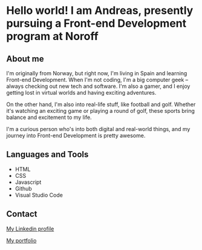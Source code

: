 # Hello world! I am Andreas, presently pursuing a Front-end Development program at Noroff

## About me
I'm originally from Norway, but right now, I'm living in Spain and learning Front-end Development. When I'm not coding, I'm a big computer geek – always checking out new tech and software. I'm also a gamer, and I enjoy getting lost in virtual worlds and having exciting adventures.

On the other hand, I'm also into real-life stuff, like football and golf. Whether it's watching an exciting game or playing a round of golf, these sports bring balance and excitement to my life.

I'm a curious person who's into both digital and real-world things, and my journey into Front-end Development is pretty awesome.

## Languages and Tools
- HTML
- CSS
- Javascript
- Github
- Visual Studio Code

## Contact
[My Linkedin profile](https://www.linkedin.com/in/andreas-ulvund-98066376/)

[My portfolio](https://andreasulvund-portfolio.netlify.app/)

